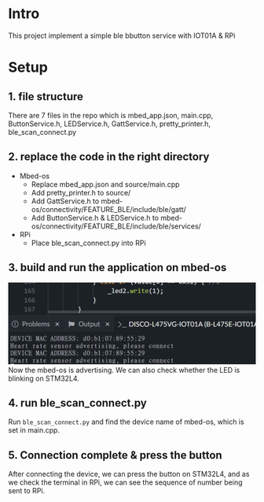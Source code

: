 # Intro
This project implement a simple ble bbutton service with IOT01A & RPi 

# Setup
## 1. file structure
There are 7 files in the repo which is mbed_app.json, main.cpp, ButtonService.h, LEDService.h, GattService.h, pretty_printer.h, ble_scan_connect.py 

## 2. replace the code in the right directory
* Mbed-os
    * Replace mbed_app.json and source/main.cpp
    * Add pretty_printer.h to source/
    * Add GattService.h to mbed-os/connectivity/FEATURE_BLE/include/ble/gatt/
    * Add ButtonService.h & LEDService.h to mbed-os/connectivity/FEATURE_BLE/include/ble/services/
* RPi
    * Place ble_scan_connect.py into RPi

## 3. build and run the application on mbed-os
![image info](./img/advertising.png)
Now the mbed-os is advertising. We can also check whether the LED is blinking on STM32L4.

## 4. run ble_scan_connect.py
Run `ble_scan_connect.py` and find the device name of mbed-os, which is set in main.cpp.

## 5. Connection complete & press the button
After connecting the device, we can press the button on STM32L4, and as we check the terminal in RPi, we can see the sequence of number being sent to RPi.


